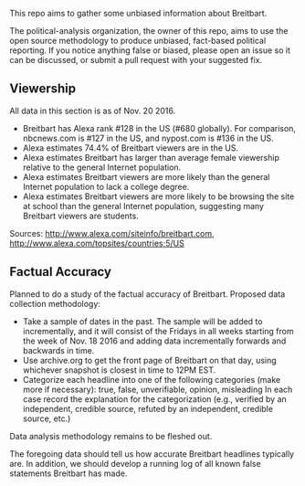 This repo aims to gather some unbiased information about Breitbart.

The political-analysis organization, the owner of this repo, aims to use the open source methodology to produce unbiased, fact-based political reporting. If you notice anything false or biased, please open an issue so it can be discussed, or submit a pull request with your suggested fix.

Viewership
----------

All data in this section is as of Nov. 20 2016.

 * Breitbart has Alexa rank #128 in the US (#680 globally). For comparison, nbcnews.com is #127 in the US, and nypost.com is #136 in the US.
 * Alexa estimates 74.4% of Breitbart viewers are in the US.
 * Alexa estimates Breitbart has larger than average female viewership relative to the general Internet population.
 * Alexa estimates Breitbart viewers are more likely than the general Internet population to lack a college degree.
 * Alexa estimates Breitbart viewers are more likely to be browsing the site at school than the general Internet population, suggesting many Breitbart viewers are students.

Sources: http://www.alexa.com/siteinfo/breitbart.com, http://www.alexa.com/topsites/countries;5/US

Factual Accuracy
----------------

Planned to do a study of the factual accuracy of Breitbart. Proposed data collection methodology:

 * Take a sample of dates in the past. The sample will be added to incrementally, and it will
   consist of the Fridays in all weeks starting from the week of Nov. 18 2016 and adding
   data incrementally forwards and backwards in time.
 * Use archive.org to get the front page of Breitbart on that day, using whichever snapshot is
   closest in time to 12PM EST.
 * Categorize each headline into one of the following categories (make more if necessary):
     true, false, unverifiable, opinion, misleading
   In each case record the explanation for the categorization (e.g., verified by an independent,
   credible source, refuted by an independent, credible source, etc.)

Data analysis methodology remains to be fleshed out.

The foregoing data should tell us how accurate Breitbart headlines typically are. In addition, we should develop a running log of all known false statements Breitbart has made.

